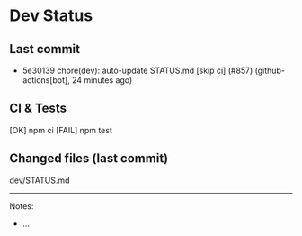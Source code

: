 # Dev Status

## Last commit
- 5e30139 chore(dev): auto-update STATUS.md [skip ci] (#857) (github-actions[bot], 24 minutes ago)
## CI & Tests
[OK] npm ci
[FAIL] npm test

## Changed files (last commit)
dev/STATUS.md

---
Notes:
- ...
